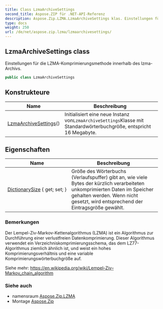 ```yaml
---
title: Class LzmaArchiveSettings
second_title: Aspose.ZIP für .NET-API-Referenz
description: Aspose.Zip.LZMA.LzmaArchiveSettings klas. Einstellungen für die LZMAKomprimierungsmethode innerhalb des lzmaArchivs.
type: docs
weight: 250
url: /de/net/aspose.zip.lzma/lzmaarchivesettings/
---
```

## LzmaArchiveSettings class

Einstellungen für die LZMA-Komprimierungsmethode innerhalb des lzma-Archivs.

```csharp
public class LzmaArchiveSettings
```

## Konstrukteure

| Name | Beschreibung |
| --- | --- |
| [LzmaArchiveSettings](lzmaarchivesettings/)() | Initialisiert eine neue Instanz von`LzmaArchiveSettings`Klasse mit Standardwörterbuchgröße, entspricht 16 Megabyte. |

## Eigenschaften

| Name | Beschreibung |
| --- | --- |
| [DictionarySize](../../aspose.zip.lzma/lzmaarchivesettings/dictionarysize/) { get; set; } | Größe des Wörterbuchs (Verlaufspuffer) gibt an, wie viele Bytes der kürzlich verarbeiteten unkomprimierten Daten im Speicher gehalten werden. Wenn nicht gesetzt, wird entsprechend der Eintragsgröße gewählt. |

### Bemerkungen

Der Lempel-Ziv-Markov-Kettenalgorithmus (LZMA) ist ein Algorithmus zur Durchführung einer verlustfreien Datenkomprimierung. Dieser Algorithmus verwendet ein Verzeichniskomprimierungsschema, das dem LZ77-Algorithmus ziemlich ähnlich ist, und weist ein hohes Komprimierungsverhältnis und eine variable Komprimierungswörterbuchgröße auf.

Siehe mehr: https://en.wikipedia.org/wiki/Lempel–Ziv–Markov_chain_algorithm

### Siehe auch

* namensraum [Aspose.Zip.LZMA](../../aspose.zip.lzma/)
* Montage [Aspose.Zip](../../)


